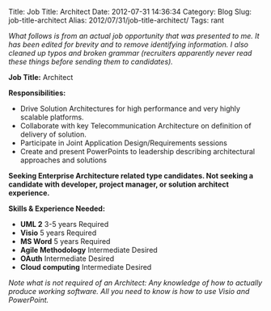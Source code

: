 Title: Job Title: Architect
Date: 2012-07-31 14:36:34
Category: Blog
Slug: job-title-architect
Alias: 2012/07/31/job-title-architect/
Tags: rant


*What follows is from an actual job opportunity that was presented to me. It has been edited for brevity and to remove identifying information. I also cleaned up typos and broken grammar (recruiters apparently never read these things before sending them to candidates).*

**Job Title:** Architect

**Responsibilities:**

- Drive Solution Architectures for high performance and very highly scalable platforms.
- Collaborate with key Telecommunication Architecture on definition of delivery of solution.
- Participate in Joint Application Design/Requirements sessions
- Create and present PowerPoints to leadership describing architectural approaches and solutions

**Seeking Enterprise Architecture related type candidates. Not seeking a candidate with developer, project manager, or solution architect experience.**

**Skills & Experience Needed:**

- **UML 2** 3-5 years Required
- **Visio** 5 years Required
- **MS Word** 5 years Required
- **Agile Methodology** Intermediate Desired
- **OAuth** Intermediate Desired
- **Cloud computing** Intermediate Desired

*Note what is not required of an Architect: Any knowledge of how to actually produce working software. All you need to know is how to use Visio and PowerPoint.*
